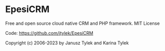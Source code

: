 # EpesiCRM
Free and open source cloud native CRM and PHP framework.
MIT License

Code: https://github.com/jtylek/EpesiCRM


Copyright (c) 2006-2023 by Janusz Tylek and Karina Tylek
